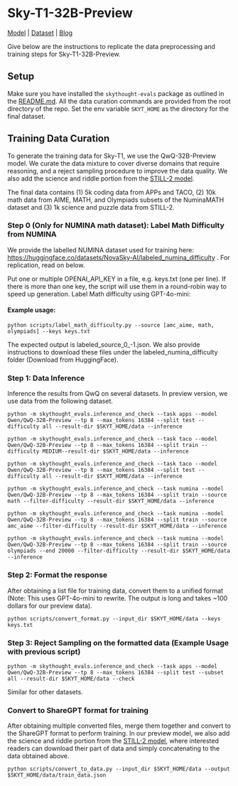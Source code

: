 # Sky-T1-32B-Preview 

[Model](https://huggingface.co/NovaSky-AI/Sky-T1-32B-Preview) | [Dataset](https://huggingface.co/datasets/NovaSky-AI/Sky-T1_data_17k) | [Blog](https://novasky-ai.github.io/posts/sky-t1/)

Give below are the instructions to replicate the data preprocessing and training steps for Sky-T1-32B-Preview. 

## Setup

Make sure you have installed the `skythought-evals` package as outlined in the [README.md](../README.md). All the data curation commands are provided from the root directory of the repo.
Set the env variable `SKYT_HOME` as the directory for the final dataset. 

## Training Data Curation

To generate the training data for Sky-T1, we use the QwQ-32B-Preview model. We curate the data mixture to cover diverse domains that require reasoning, and a reject sampling procedure to improve the data quality. We also add the science and riddle portion from the [STILL-2 model](https://arxiv.org/pdf/2412.09413).

The final data contains (1) 5k coding data from APPs and TACO, (2) 10k math data from AIME, MATH, and Olympiads subsets of the NuminaMATH dataset and (3) 1k science and puzzle data from STILL-2.

### Step 0 (Only for NUMINA math dataset): Label Math Difficulty from NUMINA

We provide the labelled NUMINA dataset used for training here: https://huggingface.co/datasets/NovaSky-AI/labeled_numina_difficulty . For replication, read on below.

Put one or multiple OPENAI_API_KEY in a file, e.g. keys.txt (one per line). If there is more than one key, the script will use them in a round-robin way to speed up generation. Label Math difficulty using GPT-4o-mini: 
#### Example usage: 
```
python scripts/label_math_difficulty.py --source [amc_aime, math, olympiads] --keys keys.txt
```
The expected output is labeled_source_0_-1.json. We also provide instructions to download these files under the labeled_numina_difficulty folder (Download from HuggingFace).

### Step 1: Data Inference
Inference the results from QwQ on several datasets. In preview version, we use data from the following dataset.

```shell
python -m skythought_evals.inference_and_check --task apps --model Qwen/QwQ-32B-Preview --tp 8 --max_tokens 16384 --split test --difficulty all --result-dir $SKYT_HOME/data --inference

python -m skythought_evals.inference_and_check --task taco --model Qwen/QwQ-32B-Preview --tp 8 --max_tokens 16384 --split train --difficulty MEDIUM--result-dir $SKYT_HOME/data --inference

python -m skythought_evals.inference_and_check --task taco --model Qwen/QwQ-32B-Preview --tp 8 --max_tokens 16384 --split test --difficulty all --result-dir $SKYT_HOME/data --inference

python -m skythought_evals.inference_and_check --task numina --model Qwen/QwQ-32B-Preview --tp 8 --max_tokens 16384 --split train --source math --filter-difficulty --result-dir $SKYT_HOME/data --inference

python -m skythought_evals.inference_and_check --task numina --model Qwen/QwQ-32B-Preview --tp 8 --max_tokens 16384 --split train --source amc_aime --filter-difficulty --result-dir $SKYT_HOME/data --inference

python -m skythought_evals.inference_and_check --task numina --model Qwen/QwQ-32B-Preview --tp 8 --max_tokens 16384 --split train --source olympiads --end 20000 --filter-difficulty --result-dir $SKYT_HOME/data --inference
```

### Step 2: Format the response
After obtaining a list file for training data, convert them to a unified format (Note: This uses GPT-4o-mini to rewrite. The output is long and takes ~100 dollars for our preview data).
```shell
python scripts/convert_format.py --input_dir $SKYT_HOME/data --keys keys.txt
```

### Step 3: Reject Sampling on the formatted data (Example Usage with previous script)
```shell 
python -m skythought_evals.inference_and_check --task apps --model Qwen/QwQ-32B-Preview --tp 8 --max_tokens 16384 --split test --subset all --result-dir $SKYT_HOME/data --check
```
Similar for other datasets.

### Convert to ShareGPT format for training
After obtaining multiple converted files, merge them together and convert to the ShareGPT format to perform training. In our preview model, we also add the science and riddle portion from the [STILL-2 model](https://arxiv.org/pdf/2412.09413), where interested readers can download their part of data and simply concatenating to the data obtained above.
```shell
python scripts/convert_to_data.py --input_dir $SKYT_HOME/data --output $SKYT_HOME/data/train_data.json
```

